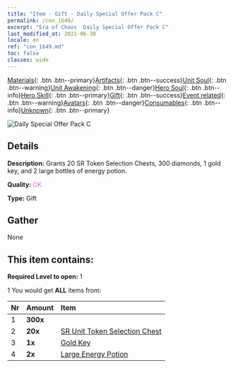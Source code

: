 ```yaml
---
title: "Item - Gift - Daily Special Offer Pack C"
permalink: /con_1649/
excerpt: "Era of Chaos  Daily Special Offer Pack C"
last_modified_at: 2021-06-30
locale: en
ref: "con_1649.md"
toc: false
classes: wide
---
```

 [Materials](/Items/){: .btn .btn--primary}[Artifacts](/Items/Artifacts/){: .btn .btn--success}[Unit Soul](/Items/UnitSoul/){: .btn .btn--warning}[Unit Awakening](/Items/UnitAwakening/){: .btn .btn--danger}[Hero Soul](/Items/HeroSoul/){: .btn .btn--info}[Hero Skill](/Items/HeroSkill/){: .btn .btn--primary}[Gift](/Items/Gift/){: .btn .btn--success}[Event related](/Items/Events/){: .btn .btn--warning}[Avatars](/Items/Avatars/){: .btn .btn--danger}[Consumables](/Items/Consumables/){: .btn .btn--info}[Unknown](/Items/Unknown/){: .btn .btn--primary}

 ![Daily Special Offer Pack C](/images/t/i_907221.png)

## Details
 **Description:** Grants 20 SR Token Selection Chests, 300 diamonds, 1 gold key, and 2 large bottles of energy potion.

 **Quality:** <span style="color: #DA70D6">OK</span>

 **Type:** Gift

## Gather

  None

## This item contains:

 **Required Level to open:** 1

 1 You would get **ALL** items  from:

  | Nr | Amount |     Item    |
  |:---|:-------|:------------|
  | 1 |  **300x** | <i class="fas fa-gem"/> |  | 
  | 2 |  **20x** | [SR Unit Token Selection Chest](/Items/con_1618/) |  | 
  | 3 |  **1x** | [Gold Key](/Items/con_783/) |  | 
  | 4 |  **2x** | [Large Energy Potion](/Items/con_706/) |  | 
